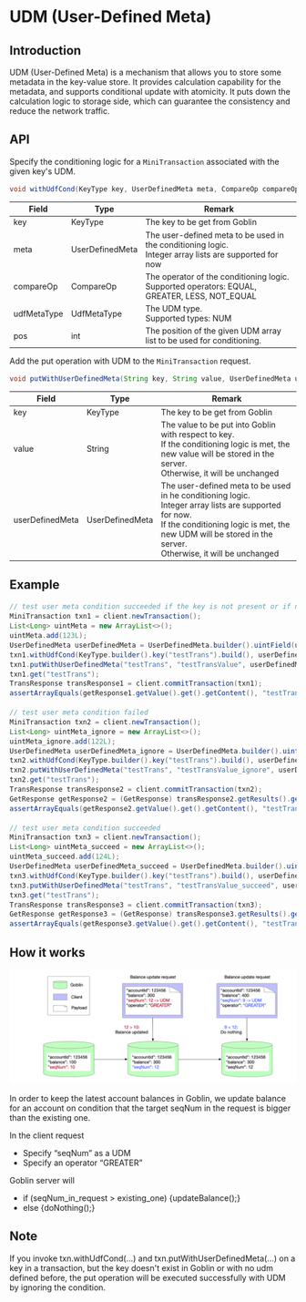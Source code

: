 # UDM (User-Defined Meta)
## Introduction
UDM (User-Defined Meta) is a mechanism that allows you to store some metadata in the key-value store.
It provides calculation capability for the metadata, and supports conditional update with atomicity.
It puts down the calculation logic to storage side, which can guarantee the consistency and reduce the network traffic.

## API
Specify the conditioning logic for a `MiniTransaction` associated with the given key's UDM.
```java
void withUdfCond(KeyType key, UserDefinedMeta meta, CompareOp compareOp, UdfMetaType udfMetaType, int pos);
```

| Field       | Type            | Remark                                                                                                    |
|-------------|-----------------|-----------------------------------------------------------------------------------------------------------|
| key         | KeyType         | The key to be get from Goblin                                                                             |
| meta        | UserDefinedMeta | The user-defined meta to be used in the conditioning logic.<br> Integer array lists are supported for now |
| compareOp   | CompareOp       | The operator of the conditioning logic.<br>Supported operators: EQUAL, GREATER, LESS, NOT_EQUAL           |
| udfMetaType | UdfMetaType     | The UDM type.<br> Supported types: NUM                                                                    |
| pos         | int             | The position of the given UDM array list to be used for conditioning.                                     |

Add the put operation with UDM to the `MiniTransaction` request.
```java
void putWithUserDefinedMeta(String key, String value, UserDefinedMeta userDefinedMeta);
```

| Field           | Type            | Remark                                                                                                                                                                                                                        |
|-----------------|-----------------|-------------------------------------------------------------------------------------------------------------------------------------------------------------------------------------------------------------------------------|
| key             | KeyType         | The key to be get from Goblin                                                                                                                                                                                                 |
| value           | String          | The value to be put into Goblin with respect to key.<br>If the conditioning logic is met, the new value will be stored in the server.<br>Otherwise, it will be unchanged                                                      |
| userDefinedMeta | UserDefinedMeta | The user-defined meta to be used in he conditioning logic.<br> Integer array lists are supported for now.<br>If the conditioning logic is met, the new UDM will be stored in the server.<br>Otherwise, it will be unchanged   |

## Example
```java
// test user meta condition succeeded if the key is not present or if no UDM was defined previously
MiniTransaction txn1 = client.newTransaction();
List<Long> uintMeta = new ArrayList<>();
uintMeta.add(123L);
UserDefinedMeta userDefinedMeta = UserDefinedMeta.builder().uintField(uintMeta).build();
txn1.withUdfCond(KeyType.builder().key("testTrans").build(), userDefinedMeta, CompareOp.GREATER, UdfMetaType.NUM, 0);
txn1.putWithUserDefinedMeta("testTrans", "testTransValue", userDefinedMeta);
txn1.get("testTrans");
TransResponse transResponse1 = client.commitTransaction(txn1);
assertArrayEquals(getResponse1.getValue().get().getContent(), "testTransValue".getBytes());

// test user meta condition failed
MiniTransaction txn2 = client.newTransaction();
List<Long> uintMeta_ignore = new ArrayList<>();
uintMeta_ignore.add(122L);
UserDefinedMeta userDefinedMeta_ignore = UserDefinedMeta.builder().uintField(uintMeta_ignore).build();
txn2.withUdfCond(KeyType.builder().key("testTrans").build(), userDefinedMeta_ignore, CompareOp.GREATER, UdfMetaType.NUM, 0);
txn2.putWithUserDefinedMeta("testTrans", "testTransValue_ignore", userDefinedMeta_ignore);
txn2.get("testTrans");
TransResponse transResponse2 = client.commitTransaction(txn2);
GetResponse getResponse2 = (GetResponse) transResponse2.getResults().get(1);
assertArrayEquals(getResponse2.getValue().get().getContent(), "testTransValue".getBytes());

// test user meta condition succeeded
MiniTransaction txn3 = client.newTransaction();
List<Long> uintMeta_succeed = new ArrayList<>();
uintMeta_succeed.add(124L);
UserDefinedMeta userDefinedMeta_succeed = UserDefinedMeta.builder().uintField(uintMeta_succeed).build();
txn3.withUdfCond(KeyType.builder().key("testTrans").build(), userDefinedMeta_succeed, CompareOp.GREATER, UdfMetaType.NUM, 0);
txn3.putWithUserDefinedMeta("testTrans", "testTransValue_succeed", userDefinedMeta_succeed);
txn3.get("testTrans");
TransResponse transResponse3 = client.commitTransaction(txn3);
GetResponse getResponse3 = (GetResponse) transResponse3.getResults().get(1);
assertArrayEquals(getResponse3.getValue().get().getContent(), "testTransValue_succeed".getBytes());
```

## How it works
![UDM example](images/udm.png)

In order to keep the latest account balances in Goblin, we update balance for an account on condition that the target seqNum in the request is bigger than the existing one.

In the client request 
- Specify “seqNum” as a UDM
- Specify an operator “GREATER”

Goblin server will
- if (seqNum_in_request > existing_one) {updateBalance();}
- else {doNothing();}

## Note
If you invoke txn.withUdfCond(...) and txn.putWithUserDefinedMeta(...) on a key in a transaction, but the key doesn't exist in Goblin or with no udm defined before, the put operation will be executed successfully with UDM by ignoring the condition.
